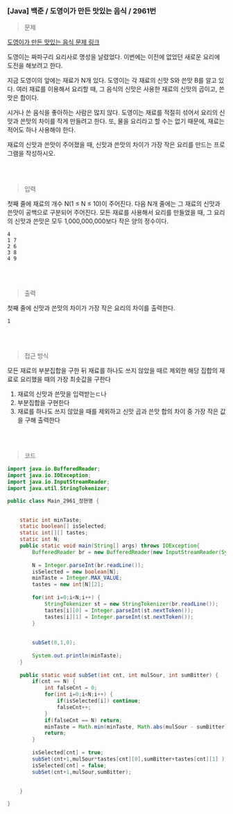 <h3>[Java] 백준 / 도영이가 만든 맛있는 음식 / 2961번 </h3>

> 문제
> 

[도영이가 만든 맛있는 음식 문제 링크](https://www.acmicpc.net/problem/2961)

도영이는 짜파구리 요리사로 명성을 날렸었다. 이번에는 이전에 없었던 새로운 요리에 도전을 해보려고 한다.

지금 도영이의 앞에는 재료가 N개 있다. 도영이는 각 재료의 신맛 S와 쓴맛 B를 알고 있다. 여러 재료를 이용해서 요리할 때, 그 음식의 신맛은 사용한 재료의 신맛의 곱이고, 쓴맛은 합이다.

시거나 쓴 음식을 좋아하는 사람은 많지 않다. 도영이는 재료를 적절히 섞어서 요리의 신맛과 쓴맛의 차이를 작게 만들려고 한다. 또, 물을 요리라고 할 수는 없기 때문에, 재료는 적어도 하나 사용해야 한다.

재료의 신맛과 쓴맛이 주어졌을 때, 신맛과 쓴맛의 차이가 가장 작은 요리를 만드는 프로그램을 작성하시오.

<br>
<br>

> 입력
> 

첫째 줄에 재료의 개수 N(1 ≤ N ≤ 10)이 주어진다. 다음 N개 줄에는 그 재료의 신맛과 쓴맛이 공백으로 구분되어 주어진다. 모든 재료를 사용해서 요리를 만들었을 때, 그 요리의 신맛과 쓴맛은 모두 1,000,000,000보다 작은 양의 정수이다.

```
4
1 7
2 6
3 8
4 9
```

<br>
<br>

> 출력
> 

첫째 줄에 신맛과 쓴맛의 차이가 가장 작은 요리의 차이를 출력한다.

```
1
```

<br>
<br>

> 접근 방식
> 

모든 재료의 부분집합을 구한 뒤 재료를 하나도 쓰지 않았을 때르 제외한 해당 집합의 재료로 요리했을 때의 가장 최솟값을 구한다

1. 재료의 신맛과 쓴맛을 입력받는ㄷ나
2. 부분집합을 구현한다
3. 재료를 하나도 쓰지 않았을 때를 제외하고 신맛 곱과 쓴맛 합의 차이 중 가장 작은 값을 구해 출력한다

<br>
<br>

> 코드
> 

```java
import java.io.BufferedReader;
import java.io.IOException;
import java.io.InputStreamReader;
import java.util.StringTokenizer;

public class Main_2961_정현명 {

	
	static int minTaste;
	static boolean[] isSelected;
	static int[][] tastes;
	static int N;
	public static void main(String[] args) throws IOException{
		BufferedReader br = new BufferedReader(new InputStreamReader(System.in));
		
		N = Integer.parseInt(br.readLine());
		isSelected = new boolean[N];
		minTaste = Integer.MAX_VALUE;
		tastes = new int[N][2];
		
		for(int i=0;i<N;i++) {
			StringTokenizer st = new StringTokenizer(br.readLine());
			tastes[i][0] = Integer.parseInt(st.nextToken());
			tastes[i][1] = Integer.parseInt(st.nextToken());
		}
		
		
		subSet(0,1,0);
		
		System.out.println(minTaste);
	}
	
	public static void subSet(int cnt, int mulSour, int sumBitter) {
		if(cnt == N) {
			int falseCnt = 0;
			for(int i=0;i<N;i++) {
				if(isSelected[i]) continue;
				falseCnt++;
			}
			if(falseCnt == N) return;
			minTaste = Math.min(minTaste, Math.abs(mulSour - sumBitter));
			return;
		}
		
		isSelected[cnt] = true;
		subSet(cnt+1,mulSour*tastes[cnt][0],sumBitter+tastes[cnt][1] );
		isSelected[cnt] = false;
		subSet(cnt+1,mulSour,sumBitter);
		
		
	}

}
```
